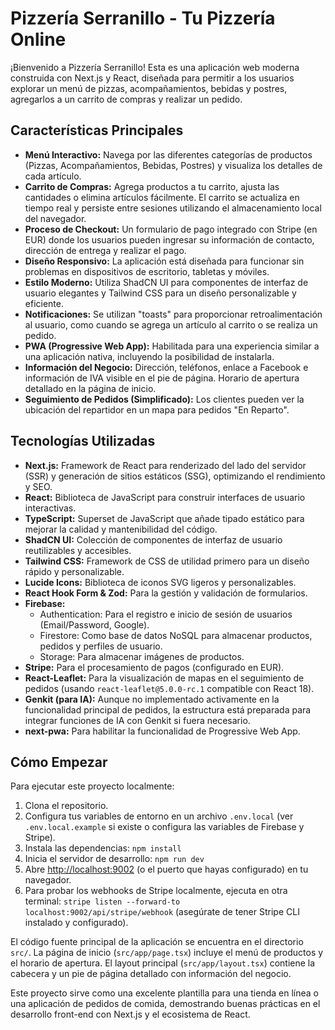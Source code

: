 
# Pizzería Serranillo - Tu Pizzería Online

¡Bienvenido a Pizzería Serranillo! Esta es una aplicación web moderna construida con Next.js y React, diseñada para permitir a los usuarios explorar un menú de pizzas, acompañamientos, bebidas y postres, agregarlos a un carrito de compras y realizar un pedido.

## Características Principales

- **Menú Interactivo:** Navega por las diferentes categorías de productos (Pizzas, Acompañamientos, Bebidas, Postres) y visualiza los detalles de cada artículo.
- **Carrito de Compras:** Agrega productos a tu carrito, ajusta las cantidades o elimina artículos fácilmente. El carrito se actualiza en tiempo real y persiste entre sesiones utilizando el almacenamiento local del navegador.
- **Proceso de Checkout:** Un formulario de pago integrado con Stripe (en EUR) donde los usuarios pueden ingresar su información de contacto, dirección de entrega y realizar el pago.
- **Diseño Responsivo:** La aplicación está diseñada para funcionar sin problemas en dispositivos de escritorio, tabletas y móviles.
- **Estilo Moderno:** Utiliza ShadCN UI para componentes de interfaz de usuario elegantes y Tailwind CSS para un diseño personalizable y eficiente.
- **Notificaciones:** Se utilizan "toasts" para proporcionar retroalimentación al usuario, como cuando se agrega un artículo al carrito o se realiza un pedido.
- **PWA (Progressive Web App):** Habilitada para una experiencia similar a una aplicación nativa, incluyendo la posibilidad de instalarla.
- **Información del Negocio:** Dirección, teléfonos, enlace a Facebook e información de IVA visible en el pie de página. Horario de apertura detallado en la página de inicio.
- **Seguimiento de Pedidos (Simplificado):** Los clientes pueden ver la ubicación del repartidor en un mapa para pedidos "En Reparto".

## Tecnologías Utilizadas

- **Next.js:** Framework de React para renderizado del lado del servidor (SSR) y generación de sitios estáticos (SSG), optimizando el rendimiento y SEO.
- **React:** Biblioteca de JavaScript para construir interfaces de usuario interactivas.
- **TypeScript:** Superset de JavaScript que añade tipado estático para mejorar la calidad y mantenibilidad del código.
- **ShadCN UI:** Colección de componentes de interfaz de usuario reutilizables y accesibles.
- **Tailwind CSS:** Framework de CSS de utilidad primero para un diseño rápido y personalizable.
- **Lucide Icons:** Biblioteca de iconos SVG ligeros y personalizables.
- **React Hook Form & Zod:** Para la gestión y validación de formularios.
- **Firebase:**
    - Authentication: Para el registro e inicio de sesión de usuarios (Email/Password, Google).
    - Firestore: Como base de datos NoSQL para almacenar productos, pedidos y perfiles de usuario.
    - Storage: Para almacenar imágenes de productos.
- **Stripe:** Para el procesamiento de pagos (configurado en EUR).
- **React-Leaflet:** Para la visualización de mapas en el seguimiento de pedidos (usando `react-leaflet@5.0.0-rc.1` compatible con React 18).
- **Genkit (para IA):** Aunque no implementado activamente en la funcionalidad principal de pedidos, la estructura está preparada para integrar funciones de IA con Genkit si fuera necesario.
- **next-pwa:** Para habilitar la funcionalidad de Progressive Web App.

## Cómo Empezar

Para ejecutar este proyecto localmente:

1.  Clona el repositorio.
2.  Configura tus variables de entorno en un archivo `.env.local` (ver `.env.local.example` si existe o configura las variables de Firebase y Stripe).
3.  Instala las dependencias: `npm install`
4.  Inicia el servidor de desarrollo: `npm run dev`
5.  Abre [http://localhost:9002](http://localhost:9002) (o el puerto que hayas configurado) en tu navegador.
6.  Para probar los webhooks de Stripe localmente, ejecuta en otra terminal: `stripe listen --forward-to localhost:9002/api/stripe/webhook` (asegúrate de tener Stripe CLI instalado y configurado).

El código fuente principal de la aplicación se encuentra en el directorio `src/`. La página de inicio (`src/app/page.tsx`) incluye el menú de productos y el horario de apertura. El layout principal (`src/app/layout.tsx`) contiene la cabecera y un pie de página detallado con información del negocio.

Este proyecto sirve como una excelente plantilla para una tienda en línea o una aplicación de pedidos de comida, demostrando buenas prácticas en el desarrollo front-end con Next.js y el ecosistema de React.
